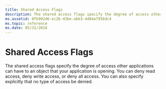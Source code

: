 ```yaml
---
title: Shared Access Flags
description: The shared access flags specify the degree of access other applications can have to an object that your application is opening.
ms.assetid: 0fb992d6-ec2b-43be-abb3-4d04a7936dc4
ms.topic: reference
ms.date: 05/31/2018
---
```


# Shared Access Flags

The shared access flags specify the degree of access other applications can have to an object that your application is opening. You can deny read access, deny write access, or deny all access. You can also specify explicitly that no type of access be denied.

 

 




